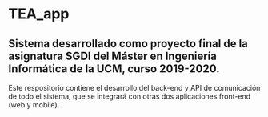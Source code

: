 # TEA_app
Sistema desarrollado como proyecto final de la asignatura SGDI del Máster en Ingeniería Informática de la UCM, curso 2019-2020.
---
Este respositorio contiene el desarrollo del back-end y API de comunicación de todo el sistema, que se integrará con otras dos aplicaciones front-end (web y mobile).

